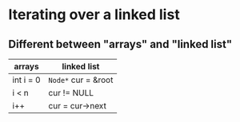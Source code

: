# Iterating over a linked list

## Different between "arrays" and "linked list"
|arrays|linked list|
|---|---|
|int i = 0|`Node*` cur = &root|
|i < n|cur != NULL|
|i++|cur = cur->next|
